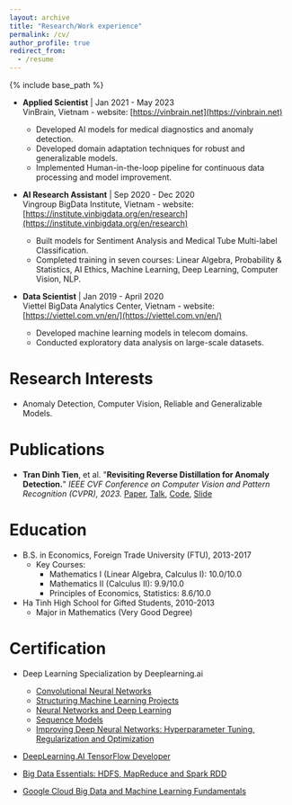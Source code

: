```yaml
---
layout: archive
title: "Research/Work experience"
permalink: /cv/
author_profile: true
redirect_from:
  - /resume
---
```


{% include base_path %}

<!-- Research/Work experience -->

* **Applied Scientist** | Jan 2021 - May 2023  \
VinBrain, Vietnam - website: [https://vinbrain.net](https://vinbrain.net)
  * Developed AI models for medical diagnostics and anomaly detection.
  * Developed domain adaptation techniques for robust and generalizable models.
  * Implemented Human-in-the-loop pipeline for continuous data processing and model improvement.

* **AI Research Assistant** | Sep 2020 - Dec 2020  \
Vingroup BigData Institute, Vietnam - website: [https://institute.vinbigdata.org/en/research](https://institute.vinbigdata.org/en/research)
  * Built models for Sentiment Analysis and Medical Tube Multi-label Classification.
  * Completed training in seven courses: Linear Algebra, Probability & Statistics, AI Ethics, Machine Learning, Deep Learning, Computer Vision, NLP.

* **Data Scientist** | Jan 2019 - April 2020  \
Viettel BigData Analytics Center, Vietnam - website: [https://viettel.com.vn/en/](https://viettel.com.vn/en/)
  * Developed machine learning models in telecom domains.
  * Conducted exploratory data analysis on large-scale datasets.

Research Interests
======
* Anomaly Detection, Computer Vision, Reliable and Generalizable Models.

Publications
======
* **Tran Dinh Tien**, et al. "**Revisiting Reverse Distillation for Anomaly Detection.**" *IEEE CVF Conference on Computer Vision and Pattern Recognition (CVPR), 2023.* [Paper](https://openaccess.thecvf.com/content/CVPR2023/papers/Tien_Revisiting_Reverse_Distillation_for_Anomaly_Detection_CVPR_2023_paper.pdf), [Talk](https://www.youtube.com/watch?v=cGRgy2Z0XQo&t=61s), [Code](https://github.com/tientrandinh/Revisiting-Reverse-Distillation), [Slide](https://drive.google.com/file/d/1zKqobzH6HBU9jIxnBXpsOz0wANdBec8Z/view?usp=sharing)

Education
======
* B.S. in Economics, Foreign Trade University (FTU), 2013-2017
  * Key Courses: 
    * Mathematics I (Linear Algebra, Calculus I): 10.0/10.0
    * Mathematics II (Calculus II): 9.9/10.0
    * Principles of Economics, Statistics: 8.6/10.0
* Ha Tinh High School for Gifted Students, 2010-2013
  * Major in Mathematics (Very Good Degree)

Certification
======
* Deep Learning Specialization by Deeplearning.ai
  * [Convolutional Neural Networks](https://coursera.org/share/00bd14cb56c01da4597fccd121b9cfb9)
  * [Structuring Machine Learning Projects](https://coursera.org/share/c409e1d02a02061a47c14ac32f24f39b)
  * [Neural Networks and Deep Learning](https://coursera.org/share/4974f2b9becc9648165b90dc06ff4f9b)
  * [Sequence Models](https://coursera.org/share/ad7eb4f788efe775ac5bf71aeb4383f4)
  * [Improving Deep Neural Networks: Hyperparameter Tuning, Regularization and Optimization](https://coursera.org/share/deda96475a578805832771cff22dd0a4)

* [DeepLearning.AI TensorFlow Developer](https://coursera.org/share/6877101abf97112e267b2cb00ae03823)

* [Big Data Essentials: HDFS, MapReduce and Spark RDD](https://coursera.org/share/b5cceddba5a51fb58ef65e4fb4bdb55b)

* [Google Cloud Big Data and Machine Learning Fundamentals](https://coursera.org/share/3c13c03dfda7adec48bd46fff45d6292)
